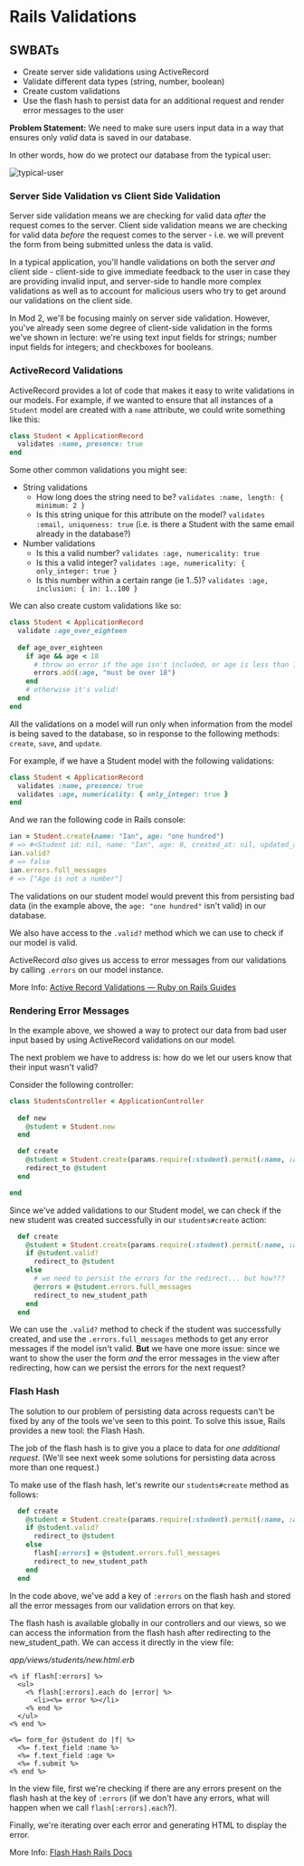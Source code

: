 Rails Validations
===

## SWBATs
- Create server side validations using ActiveRecord
- Validate different data types (string, number, boolean)
- Create custom validations
- Use the flash hash to persist data for an additional request and render error messages to the user

**Problem Statement:** We need to make sure users input data in a way that ensures only *valid* data is saved in our database. 

In other words, how do we protect our database from the typical user:

![typical-user](https://camo.githubusercontent.com/bd5a0e0355fa6a8c1f5478f197be5562a479d41a/68747470733a2f2f6d656469612e67697068792e636f6d2f6d656469612f5a665531314f44616e6c6f43412f67697068792e676966)

### Server Side Validation vs Client Side Validation

Server side validation means we are checking for valid data *after* the request comes to the server. Client side validation means we are checking for valid data *before* the request comes to the server - i.e. we will prevent the form from being submitted unless the data is valid.

In a typical application, you'll handle validations on both the server *and* client side - client-side to give immediate feedback to the user in case they are providing invalid input, and server-side to handle more complex validations as well as to account for malicious users who try to get around our validations on the client side.

In Mod 2, we'll be focusing mainly on server side validation. However, you've already seen some degree of client-side validation in the forms we've shown in lecture: we're using text input fields for strings; number input fields for integers; and checkboxes for booleans.

### ActiveRecord Validations

ActiveRecord provides a lot of code that makes it easy to write validations in our models. For example, if we wanted to ensure that all instances of a `Student` model are created with a `name` attribute, we could write something like this:

```rb
class Student < ApplicationRecord
  validates :name, presence: true
end
```

Some other common validations you might see:

- String validations
  - How long does the string need to be? `validates :name, length: { minimum: 2 }`
  - Is this string unique for this attribute on the model? `validates :email, uniqueness: true`  (i.e. is there a Student with the same email already in the database?)
- Number validations
  - Is this a valid number? `validates :age, numericality: true`
  - Is this a valid integer? `validates :age, numericality: { only_integer: true }`
  - Is this number within a certain range (ie 1..5)? `validates :age, inclusion: { in: 1..100 }`

We can also create custom validations like so:

```rb
class Student < ApplicationRecord
  validate :age_over_eighteen
  
  def age_over_eighteen
    if age && age < 18
      # throw an error if the age isn't included, or age is less than 18
      errors.add(:age, "must be over 18")
    end
    # otherwise it's valid!
  end
end
```

All the validations on a model will run only when information from the model is being saved to the database, so in response to the following methods: `create`, `save`, and `update`.

For example, if we have a Student model with the following validations:

```rb
class Student < ApplicationRecord
  validates :name, presence: true
  validates :age, numericality: { only_integer: true } 
end
```

And we ran the following code in Rails console:

```rb
ian = Student.create(name: "Ian", age: "one hundred")
# => #<Student id: nil, name: "Ian", age: 0, created_at: nil, updated_at: nil>
ian.valid?
# => false
ian.errors.full_messages
# => ["Age is not a number"]
```

The validations on our student model would prevent this from persisting bad data (in the example above, the `age: "one hundred"` isn't valid) in our database. 

We also have access to the `.valid?` method which we can use to check if our model is valid.

ActiveRecord *also* gives us access to error messages from our validations by calling `.errors` on our model instance. 

More Info: [Active Record Validations — Ruby on Rails Guides](https://guides.rubyonrails.org/active_record_validations.html)

### Rendering Error Messages

In the example above, we showed a way to protect our data from bad user input based by using ActiveRecord validations on our model.

The next problem we have to address is: how do we let our users know that their input wasn't valid?

Consider the following controller:

```rb
class StudentsController < ApplicationController
  
  def new
    @student = Student.new
  end

  def create
    @student = Student.create(params.require(:student).permit(:name, :age))
    redirect_to @student
  end

end
```

Since we've added validations to our Student model, we can check if the new student was created successfully in our `students#create` action:

```rb
  def create
    @student = Student.create(params.require(:student).permit(:name, :age))
    if @student.valid?
      redirect_to @student
    else
      # we need to persist the errors for the redirect... but how???
      @errors = @student.errors.full_messages
      redirect_to new_student_path
    end
  end
```

We can use the `.valid?` method to check if the student was successfully created, and use the `.errors.full_messages` methods to get any error messages if the model isn't valid. **But** we have one more issue: since we want to show the user the form *and* the error messages in the view after redirecting, how can we persist the errors for the next request?


### Flash Hash

The solution to our problem of persisting data across requests can't be fixed by any of the tools we've seen to this point. To solve this issue, Rails provides a new tool: the Flash Hash.

The job of the flash hash is to give you a place to data for *one additional request*. (We'll see next week some solutions for persisting data across more than one request.)

To make use of the flash hash, let's rewrite our `students#create` method as follows:

```rb
  def create
    @student = Student.create(params.require(:student).permit(:name, :age))
    if @student.valid?
      redirect_to @student
    else
      flash[:errors] = @student.errors.full_messages
      redirect_to new_student_path
    end
  end
```

In the code above, we've add a key of `:errors` on the flash hash and stored all the error messages from our validation errors on that key. 

The flash hash is available globally in our controllers and our views, so we can access the information from the flash hash after redirecting to the new_student_path. We can access it directly in the view file:

*app/views/students/new.html.erb*
```erb
<% if flash[:errors] %>
  <ul>
    <% flash[:errors].each do |error| %>
      <li><%= error %></li>
    <% end %>
  </ul>
<% end %>

<%= form_for @student do |f| %>
  <%= f.text_field :name %>
  <%= f.text_field :age %>
  <%= f.submit %>
<% end %>
```

In the view file, first we're checking if there are any errors present on the flash hash at the key of `:errors` (if we don't have any errors, what will happen when we call `flash[:errors].each`?). 

Finally, we're iterating over each error and generating HTML to display the error.

More Info: [Flash Hash Rails Docs](https://api.rubyonrails.org/classes/ActionDispatch/Flash.html)
